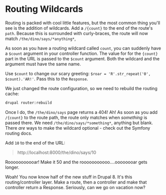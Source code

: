 # Routing Wildcards

Routing is packed with cool little features, but the most common thing you'll see
is the addition of wildcards. Add a `/{count}` to the end of the route's `path`.
Because this is surrounded with curly-braces, the route will now match `/the/dino/says/*anything*`,

As soon as you have a routing wildcard called `count`, you can suddenly have a `$count`
argument in your controller function. The value for for the `{count}` part in the
URL is passed to the `$count` argument. Both the wildcard and the argument must have
the same name.

Use `$count` to change our scary greeting: `$roar = 'R'.str_repeat('0', $count).'AR!'`.
Pass this to the `Response`. 

We just changed the route configuration, so we need to rebuild the routing cache:

```bash
drupal router:rebuild
```

Once I do, the `/the/dino/says` page returns a 404! Ah! As soon as you add `/{count}`
to the route path, the route only matches when *something* is passed there. We need
`/the/dino/says/*something*`, anything but blank. There *are* ways to make the wildcard
optional - check out the Symfony routing docs.

Add `10` to the end of the URL:

> http://localhost:8000/the/dino/says/10

Rooooooooooar! Make it 50 and the rooooooooooo....oooooooar gets longer.

Woah! You now know half of the new stuff in Drupal 8. It's this routing/controller
layer. Make a route, then a controller and make that controller return a Response.
Seriously, can we go on vacation now?
